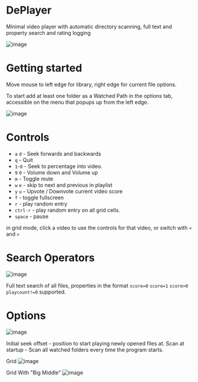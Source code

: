 # DePlayer
Minimal video player with automatic directory scanning, full text and property search and rating logging

![image](https://github.com/dfaker/DePlayer/assets/35278260/94655ddb-8224-4395-898f-9dd4297ac801)



# Getting started

Move mouse to left edge for library, right edge for current file options.

To start add at least one folder as a Watched Path in the options tab, accessible on the menu that popups up from the left edge.

![image](https://github.com/dfaker/DePlayer/assets/35278260/ced65ba0-88e2-432e-a23d-26fedab0e76f)


# Controls


- `a` `d` - Seek forwards and backwards
- `q` - Quit
- `1`-`8` - Seek to percentage into video.
- `9` `0` - Volume down and Volume up
- `m` - Toggle mute
- `w` `e` - skip to next and previous in playlist
- `y` `u` - Upvote / Downvote current video score 
- `f` - toggle fullscreen
- `r` - play random entry
- `ctrl-r` - play random entry on all grid cells.
- `space` - pause

in grid mode, click a video to use the controls for that video, or switch with `<` and `>`

# Search Operators
![image](https://github.com/dfaker/DePlayer/assets/35278260/641c0189-7578-461a-8e38-4e3108837fcd)

Full text search of all files, properties in the format `score=0` `score=1` `score>0` `playcount!=0` supported.

# Options
![image](https://github.com/dfaker/DePlayer/assets/35278260/d20a0a43-5b69-4900-8ab7-e87531b4a23f)

Initial seek offset - position to start playing newly opened files at.
Scan at startup - Scan all watched folders every time the program starts.

Grid
![image](https://github.com/dfaker/DePlayer/assets/35278260/4c08086f-e219-47fa-ba64-81a0d159b135) 


Grid With "Big Middle"
![image](https://github.com/dfaker/DePlayer/assets/35278260/e63ad9e9-bf56-4264-b721-48d9d974ee11)

